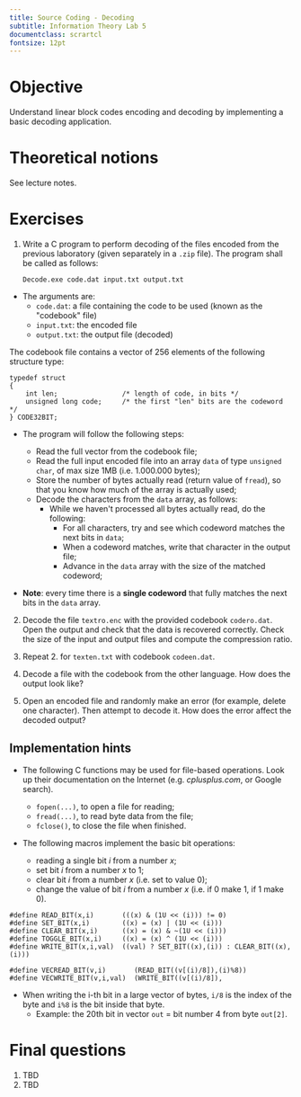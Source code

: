 ```yaml
---
title: Source Coding - Decoding
subtitle: Information Theory Lab 5
documentclass: scrartcl
fontsize: 12pt
---
```



# Objective

Understand linear block codes encoding and decoding by implementing a basic decoding application.

# Theoretical notions

See lecture notes.

# Exercises


1. Write a C program to perform decoding of the files encoded from the previous laboratory
(given separately in a `.zip` file).
The program shall be called as follows: 

	`Decode.exe code.dat input.txt output.txt`
	
  * The arguments are:
    * `code.dat`: a file containing the code to be used (known as the "codebook" file)
    * `input.txt`: the encoded file
    * `output.txt`: the output file (decoded)

  The codebook file contains a vector of 256 elements of the following structure type:
  
~~~
typedef struct 
{
    int len;                /* length of code, in bits */
    unsigned long code;     /* the first "len" bits are the codeword */
} CODE32BIT;
~~~
	
  * The program will follow the following steps:
    * Read the full vector from the codebook file;
    * Read the full input encoded file into an array `data` of type `unsigned char`, of max size 1MB (i.e. 1.000.000 bytes);
    * Store the number of bytes actually read (return value of `fread`), so that you know how much of the array
    is actually used;
    * Decode the characters from the `data` array, as follows:
        * While we haven't processed all bytes actually read, do the following:
            * For all characters, try and see which codeword matches the next bits in `data`;
            * When a codeword matches, write that character in the output file;
            * Advance in the `data` array with the size of the matched codeword;

  * **Note**: every time there is a **single codeword** that fully matches the next bits in the `data` array.

2. Decode the file `textro.enc` with the provided codebook `codero.dat`. 
Open the output and check that the data is recovered correctly.
Check the size of the input and output files and compute the compression ratio.

3. Repeat 2. for `texten.txt` with codebook `codeen.dat`.

4. Decode a file with the codebook from the other language. How does the output look like?

5. Open an encoded file and randomly make an error (for example, delete one character). Then attempt to decode it.
How does the error affect the decoded output?


## Implementation hints

* The following C functions may be used for file-based operations. 
Look up their documentation on the Internet (e.g. *cplusplus.com*, or Google search).
    * `fopen(...)`, to open a file for reading;
    * `fread(...)`, to read byte data from the file;
    * `fclose()`, to close the file when finished.

* The following macros implement the basic bit operations:
    * reading a single bit *i* from a number *x*;
    * set bit *i* from a number *x* to 1;
    * clear bit *i* from a number *x* (i.e. set to value 0);
    * change the value of bit *i* from a number *x* (i.e. if 0 make 1, if 1 make 0).
    
~~~
#define READ_BIT(x,i)       (((x) & (1U << (i))) != 0)
#define SET_BIT(x,i)        ((x) = (x) | (1U << (i)))
#define CLEAR_BIT(x,i)      ((x) = (x) & ~(1U << (i)))
#define TOGGLE_BIT(x,i)     ((x) = (x) ^ (1U << (i)))
#define WRITE_BIT(x,i,val)  ((val) ? SET_BIT((x),(i)) : CLEAR_BIT((x),(i)))

#define VECREAD_BIT(v,i)       (READ_BIT((v[(i)/8]),(i)%8))
#define VECWRITE_BIT(v,i,val)  (WRITE_BIT((v[(i)/8]),
~~~

* When writing the i-th bit in a large vector of bytes, `i/8` is the index of the byte and `i%8` is the bit inside that byte.
    * Example: the 20th bit in vector `out` = bit number 4 from byte `out[2]`.


# Final questions

1. TBD
2. TBD

